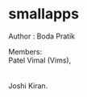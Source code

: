 smallapps
=========



Author : Boda Pratik

Members:
        </br>Patel Vimal (Vims),  </br></br>
        </br>Joshi Kiran.
